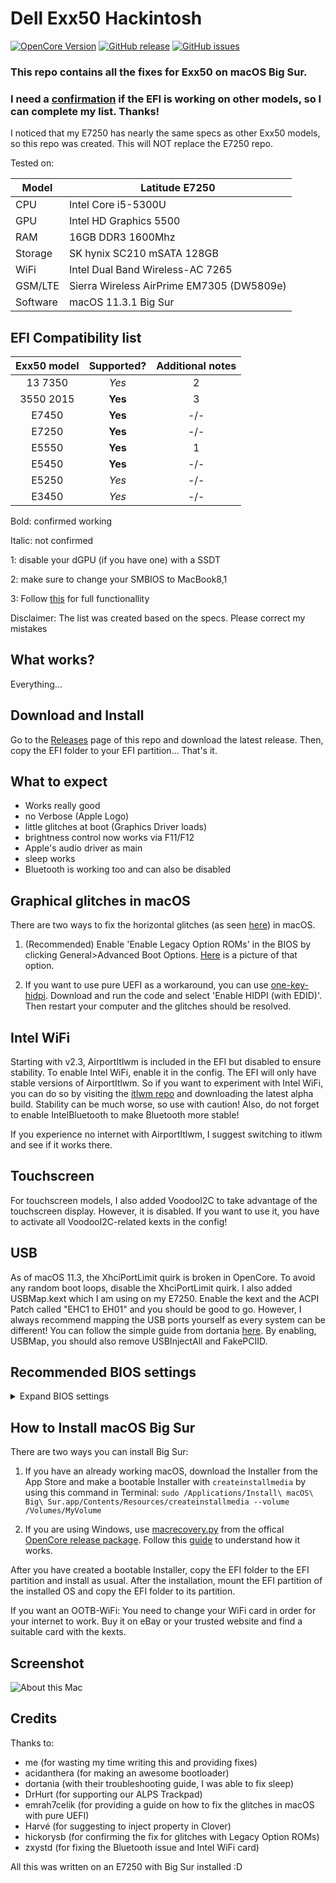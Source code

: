 # Dell Exx50 Hackintosh

[![OpenCore Version](https://img.shields.io/badge/OpenCore-0.7.0-green.svg)](https://github.com/SkyrilHD/Dell-Exx50-Hackintosh/)
[![GitHub release](https://img.shields.io/github/release/SkyrilHD/Dell-Exx50-Hackintosh.svg)](https://github.com/SkyrilHD/Dell-Exx50-Hackintosh/releases/)
[![GitHub issues](https://img.shields.io/github/issues/SkyrilHD/Dell-Exx50-Hackintosh.svg)](https://github.com/SkyrilHD/Dell-Exx50-Hackintosh/issues/)

### This repo contains all the fixes for Exx50 on macOS Big Sur.

### I need a [confirmation](https://github.com/SkyrilHD/Dell-Exx50-Hackintosh/discussions/2) if the EFI is working on other models, so I can complete my list. Thanks!

I noticed that my E7250 has nearly the same specs as other Exx50 models, so this repo was created. This will NOT replace the E7250 repo.

Tested on:

Model | Latitude E7250
------------- | ---------------
CPU | Intel Core i5-5300U
GPU | Intel HD Graphics 5500
RAM | 16GB DDR3 1600Mhz
Storage | SK hynix SC210 mSATA 128GB
WiFi | Intel Dual Band Wireless-AC 7265
GSM/LTE | Sierra Wireless AirPrime EM7305 (DW5809e)
Software | macOS 11.3.1 Big Sur

## EFI Compatibility list

Exx50 model | Supported? | Additional notes
:----------: | :----------: | :----------:
13 7350 | _Yes_ | 2
3550 2015 | **Yes** | 3
E7450 | **Yes** | -/-
E7250 | **Yes** | -/-
E5550 | **Yes** | 1
E5450 | **Yes** | -/-
E5250 | _Yes_ | -/-
E3450 | _Yes_ | -/-

Bold: confirmed working

Italic: not confirmed

1: disable your dGPU (if you have one) with a SSDT

2: make sure to change your SMBIOS to MacBook8,1

3: Follow [this](https://github.com/SkyrilHD/Dell-Exx50-Hackintosh/issues/19#issuecomment-865314466) for full functionallity 

Disclaimer: The list was created based on the specs. Please correct my mistakes

## What works?

Everything...

## Download and Install

Go to the [Releases](https://github.com/SkyrilHD/Dell-Exx50-Hackintosh/releases/) page of this repo and download the latest release. Then, copy the EFI folder to your EFI partition... That's it.

## What to expect

- Works really good
- no Verbose (Apple Logo)
- little glitches at boot (Graphics Driver loads)
- brightness control now works via F11/F12
- Apple's audio driver as main
- sleep works
- Bluetooth is working too and can also be disabled

## Graphical glitches in macOS

There are two ways to fix the horizontal glitches (as seen [here](https://github.com/newyb/Something-useful-of-E7250/blob/main/BUG2%20at%20sign.jpg)) in macOS.

1. (Recommended) Enable 'Enable Legacy Option ROMs' in the BIOS by clicking General>Advanced Boot Options. [Here](https://supportkb.dell.com/img/ka02R000000oLv9QAE/ka02R000000oLv9QAE_en_US_2.jpeg) is a picture of that option.

2. If you want to use pure UEFI as a workaround, you can use [one-key-hidpi](https://github.com/xzhih/one-key-hidpi). Download and run the code and select 'Enable HIDPI (with EDID)'. Then restart your computer and the glitches should be resolved.

## Intel WiFi

Starting with v2.3, AirportItlwm is included in the EFI but disabled to ensure stability. To enable Intel WiFi, enable it in the config. The EFI will only have stable versions of AirportItlwm. So if you want to experiment with Intel WiFi, you can do so by visiting the [itlwm repo](https://github.com/OpenIntelWireless/itlwm) and downloading the latest alpha build. Stability can be much worse, so use with caution! Also, do not forget to enable IntelBluetooth to make Bluetooth more stable!

If you experience no internet with AirportItlwm, I suggest switching to itlwm and see if it works there.

## Touchscreen

For touchscreen models, I also added VoodooI2C to take advantage of the touchscreen display. However, it is disabled. If you want to use it, you have to activate all VoodooI2C-related kexts in the config!

## USB

As of macOS 11.3, the XhciPortLimit quirk is broken in OpenCore. To avoid any random boot loops, disable the XhciPortLimit quirk. I also added USBMap.kext which I am using on my E7250. Enable the kext and the ACPI Patch called "EHC1 to EH01" and you should be good to go. However, I always recommend mapping the USB ports yourself as every system can be different! You can follow the simple guide from dortania [here](https://dortania.github.io/OpenCore-Post-Install/usb/). By enabling, USBMap, you should also remove USBInjectAll and FakePCIID.

## Recommended BIOS settings
<details>
  <summary>Expand BIOS settings</summary>
  
**General:**

* Boot sequence -> Boot List Option: UEFI
        
**System configuration:**
        
* Parallel Port: Disabled
* Serial Port: Disabled
* SATA Operation: AHCI
        
**Security:**

* TPM Security: Off
 
**Secure Boot:**

* Secure Boot: Disabled
  
**Power Management:**

* Wake on LAN/WLAN: Disabled
* USB Wake Support: Off

</details>

## How to Install macOS Big Sur

There are two ways you can install Big Sur:

1. If you have an already working macOS, download the Installer from the App Store and make a bootable Installer with `createinstallmedia` by using this command in Terminal: `sudo /Applications/Install\ macOS\ Big\ Sur.app/Contents/Resources/createinstallmedia --volume /Volumes/MyVolume`

2. If you are using Windows, use [macrecovery.py](https://github.com/acidanthera/OpenCorePkg/tree/master/Utilities/macrecovery) from the offical [OpenCore release package](https://github.com/acidanthera/OpenCorePkg/releases/). Follow this [guide](https://dortania.github.io/OpenCore-Install-Guide/installer-guide/winblows-install.html) to understand how it works.

After you have created a bootable Installer, copy the EFI folder to the EFI partition and install as usual. After the installation, mount the EFI partition of the installed OS and copy the EFI folder to its partition.

If you want an OOTB-WiFi: You need to change your WiFi card in order for your internet to work. Buy it on eBay or your trusted website and find a suitable card with the kexts.

## Screenshot

![About this Mac](https://user-images.githubusercontent.com/28839925/95805006-9d98d000-0d04-11eb-80f5-4d8c385f0cee.png)


## Credits

Thanks to:

- me (for wasting my time writing this and providing fixes)
- acidanthera (for making an awesome bootloader)
- dortania (with their troubleshooting guide, I was able to fix sleep)
- DrHurt (for supporting our ALPS Trackpad)
- emrah7celik (for providing a guide on how to fix the glitches in macOS with pure UEFI)
- Harvé (for suggesting to inject property in Clover)
- hickorysb (for confirming the fix for glitches with Legacy Option ROMs)
- zxystd (for fixing the Bluetooth issue and Intel WiFi card)


All this was written on an E7250 with Big Sur installed :D
